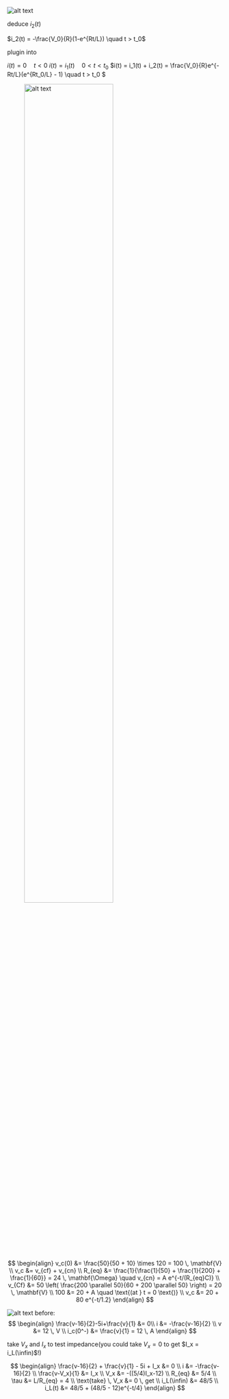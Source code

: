 ![alt text](image.png)

deduce $i_2(t)$

$i_2(t) = -\frac{V_0}{R}(1-e^{Rt/L}) \quad t > t_0$

plugin into

$i(t) = 0 \quad t<0$
$i(t) = i_1(t) \quad 0 < t < t_0$
$i(t) = i_1(t) + i_2(t) = \frac{V_0}{R}e^{-Rt/L}(e^{Rt_0/L} - 1) \quad t > t_0 $

<figure>
  <img src="image-1.png" alt="alt text" width="70%" height="auto">
</figure>

$$
\begin{align}
v_c(0) &= \frac{50}{50 + 10} \times 120 = 100 \, \mathbf{V} \\
v_c &= v_{cf} + v_{cn} \\
R_{eq} &= \frac{1}{\frac{1}{50} + \frac{1}{200} + \frac{1}{60}} = 24 \, \mathbf{\Omega} \quad v_{cn} = A e^{-t/(R_{eq}C)} \\
v_{Cf} &= 50 \left( \frac{200 \parallel 50}{60 + 200 \parallel 50} \right) = 20 \, \mathbf{V} \\
100 &= 20 + A \quad \text{(at } t = 0 \text{)} \\
v_c &= 20 + 80 e^{-t/1.2}
\end{align}
$$

![alt text](Screenshot_20250322_094901_edit_653717308000105.jpg)
before:
$$
\begin{align}
\frac{v-16}{2}-5i+\frac{v}{1} &= 0\\
i &= -\frac{v-16}{2} \\
v &= 12 \, V \\ 
i_c(0^-) &= \frac{v}{1} = 12 \, A
\end{align}
$$

take $V_x$ and $I_x$ to test impedance(you could take $V_x = 0$ to get $I_x = i_L(\infin)$!)

$$
\begin{align}
\frac{v-16}{2} + \frac{v}{1} - 5i + I_x &= 0 \\
i &= -\frac{v-16}{2} \\
\frac{v-V_x}{1} &= I_x \\
V_x &= -((5/4)I_x-12) \\
R_{eq} &= 5/4 \\
\tau &= L/R_{eq} = 4 \\
\text{take} \, V_x &= 0 \, get  \\
i_L(\infin) &= 48/5 \\
i_L(t) &= 48/5 + (48/5 - 12)e^{-t/4}
\end{align}
$$

